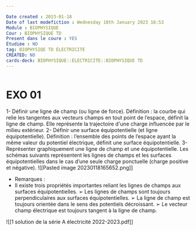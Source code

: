```yaml
---

Date created : 2023-01-18
Date of last modefiction : Wednesday 18th January 2023 16:53
Module : BIOPHYSIQUE
Cour : BIOPHYSIQUE TD 
Present dans le coure : YES
Étudiée : NO
tag: BIOPHYSIQE TD ÉLECTRICITE
CREATED: NO
cards-deck: BIOPHYSIQUE::ÉLECTRICITE::BIOPHYSIQUE TD 
---
```

```toc
```

# EXO 01
1- Définir une ligne de champ (ou ligne de force). Définition : la courbe qui relie les tangentes aux vecteurs champs en tout point de l’espace, définit la ligne de champ. Elle représente la trajectoire d'une charge influencée par le milieu extérieur.
2- Définir une surface équipotentielle (et ligne équipotentielle). Définition : l’ensemble des points de l’espace ayant la même valeur du potentiel électrique, définit une surface équipotentielle.
3- Représenter graphiquement une ligne de champ et une équipotentielle. Les schémas suivants représentent les lignes de champs et les surfaces équipotentielles dans le cas d’une seule charge ponctuelle (charge positive et négative).
![[Pasted image 20230118165652.png]]
- Remarques : 
- Il existe trois propriétés importantes reliant les lignes de champs aux surfaces équipotentielles.
➢ Les lignes de champs sont toujours perpendiculaires aux surfaces équipotentielles.
➢ La ligne de champ est toujours orientée dans le sens des potentiels décroissant.
➢ Le vecteur champ électrique est toujours tangent à la ligne de champ.

![[1 solution de la série A électricité 2022-2023.pdf]]